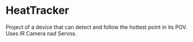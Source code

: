 # HeatTracker

Project of a device that can detect and follow the hottest point in its POV. Uses IR Camera nad Servos.
